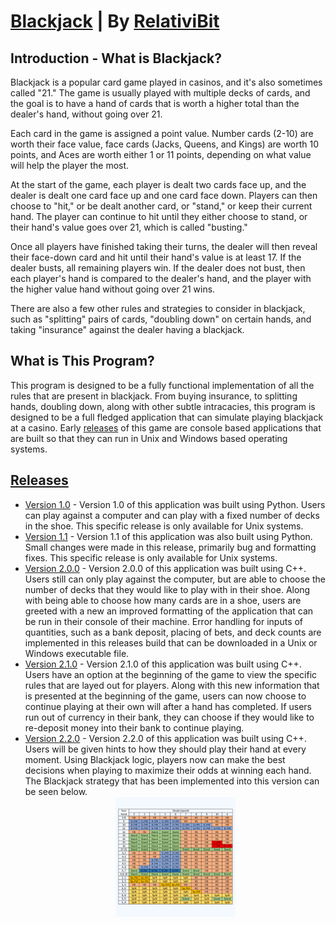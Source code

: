 # [Blackjack](https://github.com/RelativiBit/Blackjack) | By [RelativiBit](https://github.com/RelativiBit)

## Introduction - What is Blackjack?
Blackjack is a popular card game played in casinos, and it's also sometimes called "21." The game is usually played with multiple decks of cards, and the goal is to have a hand of cards that is worth a higher total than the dealer's hand, without going over 21.

Each card in the game is assigned a point value. Number cards (2-10) are worth their face value, face cards (Jacks, Queens, and Kings) are worth 10 points, and Aces are worth either 1 or 11 points, depending on what value will help the player the most.

At the start of the game, each player is dealt two cards face up, and the dealer is dealt one card face up and one card face down. Players can then choose to "hit," or be dealt another card, or "stand," or keep their current hand. The player can continue to hit until they either choose to stand, or their hand's value goes over 21, which is called "busting."

Once all players have finished taking their turns, the dealer will then reveal their face-down card and hit until their hand's value is at least 17. If the dealer busts, all remaining players win. If the dealer does not bust, then each player's hand is compared to the dealer's hand, and the player with the higher value hand without going over 21 wins.

There are also a few other rules and strategies to consider in blackjack, such as "splitting" pairs of cards, "doubling down" on certain hands, and taking "insurance" against the dealer having a blackjack.

## What is This Program?
This program is designed to be a fully functional implementation of all the rules that are present in blackjack. From buying insurance, to splitting hands, doubling down, along with other subtle intracacies, this program is designed to be a full fledged application that can simulate playing blackjack at a casino. Early [releases](https://github.com/RelativiBit/Blackjack/releases) of this game are console based applications that are built so that they can run in Unix and Windows based operating systems.

## [Releases](https://github.com/RelativiBit/Blackjack/releases)
- [Version 1.0](https://github.com/RelativiBit/Blackjack/releases/tag/v1.0) - Version 1.0 of this application was built using Python. Users can play against a computer and can play with a fixed number of decks in the shoe. This specific release is only available for Unix systems.
- [Version 1.1](https://github.com/RelativiBit/Blackjack/releases/tag/v1.1) - Version 1.1 of this application was also built using Python. Small changes were made in this release, primarily bug and formatting fixes. This specific release is only available for Unix systems.
- [Version 2.0.0]() - Version 2.0.0 of this application was built using C++. Users still can only play against the computer, but are able to choose the number of decks that they would like to play with in their shoe. Along with being able to choose how many cards are in a shoe, users are greeted with a new an improved formatting of the application that can be run in their console of their machine. Error handling for inputs of quantities, such as a bank deposit, placing of bets, and deck counts are implemented in this releases build that can be downloaded in a Unix or Windows executable file.
- [Version 2.1.0]() - Version 2.1.0 of this application was built using C++. Users have an option at the beginning of the game to view the specific rules that are layed out for players. Along with this new information that is presented at the beginning of the game, users can now choose to continue playing at their own will after a hand has completed. If users run out of currency in their bank, they can choose if they would like to re-deposit money into their bank to continue playing.
- [Version 2.2.0]() - Version 2.2.0 of this application was built using C++. Users will be given hints to how they should play their hand at every moment. Using Blackjack logic, players now can make the best decisions when playing to maximize their odds at winning each hand. The Blackjack strategy that has been implemented into this version can be seen below. 
    <div style="text-align: center;">
        <img src="C++/Releases/Version 2.2.0/Assets/Blackjack Chart.PNG" style="max-width: 40%;">
    </div> 